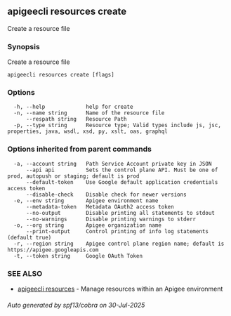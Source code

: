 ## apigeecli resources create

Create a resource file

### Synopsis

Create a resource file

```
apigeecli resources create [flags]
```

### Options

```
  -h, --help             help for create
  -n, --name string      Name of the resource file
      --respath string   Resource Path
  -p, --type string      Resource type; Valid types include js, jsc, properties, java, wsdl, xsd, py, xslt, oas, graphql
```

### Options inherited from parent commands

```
  -a, --account string   Path Service Account private key in JSON
      --api api          Sets the control plane API. Must be one of prod, autopush or staging; default is prod
      --default-token    Use Google default application credentials access token
      --disable-check    Disable check for newer versions
  -e, --env string       Apigee environment name
      --metadata-token   Metadata OAuth2 access token
      --no-output        Disable printing all statements to stdout
      --no-warnings      Disable printing warnings to stderr
  -o, --org string       Apigee organization name
      --print-output     Control printing of info log statements (default true)
  -r, --region string    Apigee control plane region name; default is https://apigee.googleapis.com
  -t, --token string     Google OAuth Token
```

### SEE ALSO

* [apigeecli resources](apigeecli_resources.md)	 - Manage resources within an Apigee environment

###### Auto generated by spf13/cobra on 30-Jul-2025
